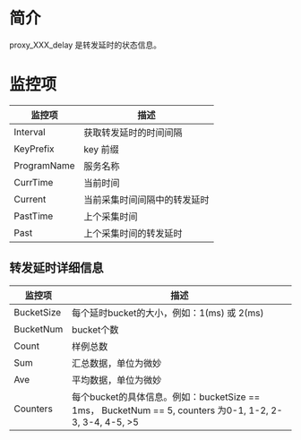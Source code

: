 # 简介

proxy_XXX_delay 是转发延时的状态信息。

# 监控项

| 监控项      | 描述                         |
| ----------- | ---------------------------- |
| Interval    | 获取转发延时的时间间隔       |
| KeyPrefix   | key 前缀                     |
| ProgramName | 服务名称                     |
| CurrTime    | 当前时间                     |
| Current     | 当前采集时间间隔中的转发延时 |
| PastTime    | 上个采集时间                 |
| Past        | 上个采集时间的转发延时       |

## 转发延时详细信息

| 监控项     | 描述                                                         |
| ---------- | ------------------------------------------------------------ |
| BucketSize | 每个延时bucket的大小，例如：1(ms) 或 2(ms)                   |
| BucketNum  | bucket个数                                                   |
| Count      | 样例总数                                                     |
| Sum        | 汇总数据，单位为微妙                                         |
| Ave        | 平均数据，单位为微妙                                         |
| Counters   | 每个bucket的具体信息。例如：bucketSize == 1ms， BucketNum == 5, counters 为0-1, 1-2, 2-3, 3-4, 4-5, >5 |

